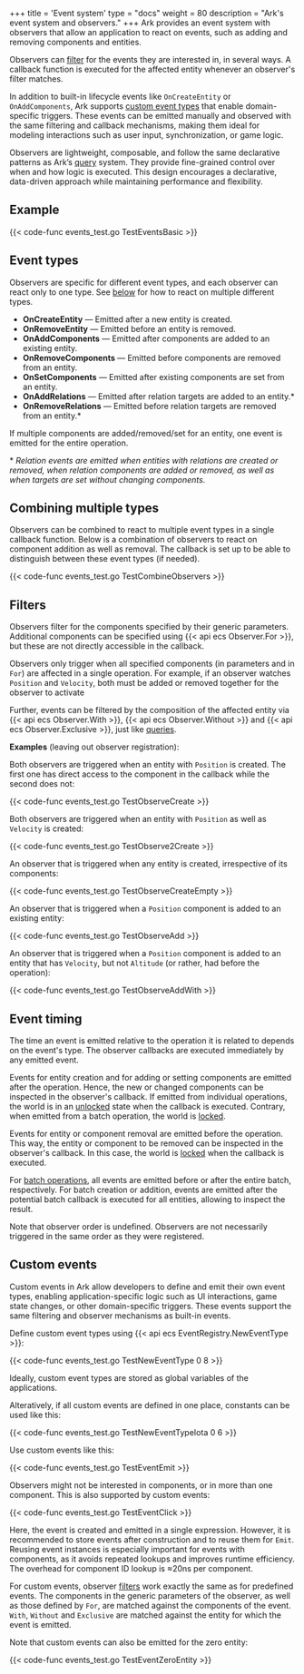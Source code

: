 +++
title = 'Event system'
type = "docs"
weight = 80
description = "Ark's event system and observers."
+++
Ark provides an event system with observers that allow an application to react on events,
such as adding and removing components and entities.

Observers can [filter](#filters) for the events they are interested in, in several ways.
A callback function is executed for the affected entity whenever an observer's filter matches.

In addition to built-in lifecycle events like `OnCreateEntity` or `OnAddComponents`,
Ark supports [custom event types](#custom-events) that enable domain-specific triggers.
These events can be emitted manually and observed with the same filtering and callback mechanisms,
making them ideal for modeling interactions such as user input, synchronization, or game logic.

Observers are lightweight, composable, and follow the same declarative patterns as Ark’s [query](../queries/) system.
They provide fine-grained control over when and how logic is executed.
This design encourages a declarative, data-driven approach while maintaining performance and flexibility.

## Example

{{< code-func events_test.go TestEventsBasic >}}

## Event types

Observers are specific for different event types, and each observer can react only to one type.
See [below](#combining-multiple-types) for how to react on multiple different types.

- **OnCreateEntity** &mdash; Emitted after a new entity is created.  
- **OnRemoveEntity** &mdash; Emitted before an entity is removed.
- **OnAddComponents** &mdash; Emitted after components are added to an existing entity.
- **OnRemoveComponents** &mdash; Emitted before components are removed from an entity.
- **OnSetComponents** &mdash; Emitted after existing components are set from an entity.
- **OnAddRelations** &mdash; Emitted after relation targets are added to an entity.*
- **OnRemoveRelations** &mdash; Emitted before relation targets are removed from an entity.*

If multiple components are added/removed/set for an entity,
one event is emitted for the entire operation.

\* *Relation events are emitted when entities with relations are created or removed, when relation components are added or removed, as well as when targets are set without changing components.*

## Combining multiple types

Observers can be combined to react to multiple event types in a single callback function.
Below is a combination of observers to react on component addition as well as removal.
The callback is set up to be able to distinguish between these event types (if needed).

{{< code-func events_test.go TestCombineObservers >}}

## Filters

Observers filter for the components specified by their generic parameters.
Additional components can be specified using {{< api ecs Observer.For >}},
but these are not directly accessible in the callback.

Observers only trigger when all specified components (in parameters and in `For`)
are affected in a single operation.
For example, if an observer watches `Position` and `Velocity`,
both must be added or removed together for the observer to activate

Further, events can be filtered by the composition of the affected entity via
{{< api ecs Observer.With >}}, {{< api ecs Observer.Without >}} and {{< api ecs Observer.Exclusive >}}, just like [queries](../queries/).

**Examples** (leaving out observer registration):

Both observers are triggered when an entity with `Position` is created.
The first one has direct access to the component in the callback while the second does not:

{{< code-func events_test.go TestObserveCreate >}}

Both observers are triggered when an entity with `Position` as well as `Velocity` is created:

{{< code-func events_test.go TestObserve2Create >}}

An observer that is triggered when any entity is created, irrespective of its components:

{{< code-func events_test.go TestObserveCreateEmpty >}}

An observer that is triggered when a `Position` component is added to an existing entity:

{{< code-func events_test.go TestObserveAdd >}}

An observer that is triggered when a `Position` component is added to an entity
that has `Velocity`, but not `Altitude` (or rather, had before the operation):

{{< code-func events_test.go TestObserveAddWith >}}

## Event timing

The time an event is emitted relative to the operation it is related to depends on the event's type.
The observer callbacks are executed immediately by any emitted event.

Events for entity creation and for adding or setting components are emitted after the operation.
Hence, the new or changed components can be inspected in the observer's callback.
If emitted from individual operations, the world is in an [unlocked](../queries#world-lock) state when the callback is executed. Contrary, when emitted from a batch operation, the world is [locked](../queries#world-lock).

Events for entity or component removal are emitted before the operation.
This way, the entity or component to be removed can be inspected in the observer's callback.
In this case, the world is [locked](../queries#world-lock) when the callback is executed.

For [batch operations](../batch), all events are emitted before or after the entire batch, respectively.
For batch creation or addition, events are emitted after the potential batch callback
is executed for all entities, allowing to inspect the result.

Note that observer order is undefined. Observers are not necessarily triggered
in the same order as they were registered.

## Custom events

Custom events in Ark allow developers to define and emit their own event types,
enabling application-specific logic such as UI interactions, game state changes,
or other domain-specific triggers.
These events support the same filtering and observer mechanisms as built-in events.

Define custom event types using {{< api ecs EventRegistry.NewEventType >}}:

{{< code-func events_test.go TestNewEventType 0 8 >}}

Ideally, custom event types are stored as global variables of the applications.

Alteratively, if all custom events are defined in one place, constants can be used like this:

{{< code-func events_test.go TestNewEventTypeIota 0 6 >}}

Use custom events like this:

{{< code-func events_test.go TestEventEmit >}}

Observers might not be interested in components, or in more than one component.
This is also supported by custom events:

{{< code-func events_test.go TestEventClick >}}

Here, the event is created and emitted in a single expression.
However, it is recommended to store events after construction and to reuse them for `Emit`.
Reusing event instances is especially important for events with components,
as it avoids repeated lookups and improves runtime efficiency.
The overhead for component ID lookup is &approx;20ns per component.

For custom events, observer [filters](#filters) work exactly the same as for predefined events.
The components in the generic parameters of the observer, as well as those defined by `For`,
are matched against the components of the event.
`With`, `Without` and `Exclusive` are matched against the entity for which the event is emitted.

Note that custom events can also be emitted for the zero entity:

{{< code-func events_test.go TestEventZeroEntity >}}
